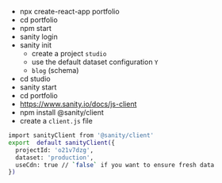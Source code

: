 - npx create-react-app portfolio
- cd portfolio
- npm start
- sanity login
- sanity init
  - create a project `studio`
  - use the default dataset configuration `Y`
  - `blog` (schema)
- cd studio
- sanity start
- cd portfolio
- https://www.sanity.io/docs/js-client
- npm install @sanity/client
-  create a `client.js` file
```sh
import sanityClient from '@sanity/client'
export  default sanityClient({
  projectId: 'o21v7dzg',
  dataset: 'production',
  useCdn: true // `false` if you want to ensure fresh data
})
```